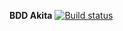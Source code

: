 **BDD Akita** [![Build status](https://ci.appveyor.com/api/projects/status/iugdby2d0jrn25d6?svg=true)](https://ci.appveyor.com/project/Flayka/bdd)
